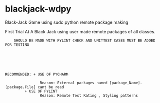 # blackjack-wdpy
Black-Jack Game using sudo python remote package making

First Trial At A Black Jack using user made remote packages of all classes.




        SHOULD BE MADE WITH PYLINT CHECK AND UNITTEST CASES MUST BE ADDED FOR TESTING
	

	



	RECOMMENDED: + USE OF PYCHARM
						
					Reason: External packages named [package_Name].[package.File] cant be read
		     + USE OF PYLINT
					Reason: Remote Test Rating , Styling patterns
        
